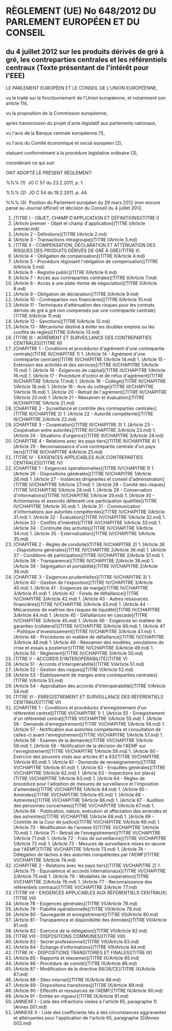# RÈGLEMENT (UE) No 648/2012 DU PARLEMENT EUROPÉEN ET DU CONSEIL

## du 4 juillet 2012 sur les produits dérivés de gré à gré, les contreparties centrales et les référentiels centraux (Texte présentant de l'intérêt pour l'EEE)

LE PARLEMENT EUROPÉEN ET LE CONSEIL DE L'UNION EUROPÉENNE,

vu le traité sur le fonctionnement de l'Union européenne, et notamment son article 114,

vu la proposition de la Commission européenne,

après transmission du projet d'acte législatif aux parlements nationaux,

vu l'avis de la Banque centrale européenne (1),

vu l'avis du Comité économique et social européen (2),

statuant conformément à la procédure législative ordinaire (3),

considérant ce qui suit:

ONT ADOPTÉ LE PRÉSENT RÈGLEMENT:

%%% (1)  JO C 57 du 23.2.2011, p. 1.

%%% (2)  JO C 54 du 19.2.2011, p. 44.

%%% (3)  Position du Parlement européen du 29 mars 2012 (non encore parue au Journal officiel) et décision du Conseil du 4 juillet 2012.

1. [TITRE I - OBJET, CHAMP D'APPLICATION ET DÉFINITIONS](TITRE I)
  1. [Article premier - Objet et champ d'application](TITRE I/Article premier.md)
  1. [Article 2 - Définitions](TITRE I/Article 2.md)
  1. [Article 3 - Transactions intragroupe](TITRE I/Article 3.md)
1. [TITRE II - COMPENSATION, DÉCLARATION ET ATTÉNUATION DES RISQUES DES PRODUITS DÉRIVÉS DE GRÉ À GRÉ](TITRE II)
  1. [Article 4 - Obligation de compensation](TITRE II/Article 4.md)
  1. [Article 5 - Procédure régissant l'obligation de compensation](TITRE II/Article 5.md)
  1. [Article 6 - Registre public](TITRE II/Article 6.md)
  1. [Article 7 - Accès aux contreparties centrales](TITRE II/Article 7.md)
  1. [Article 8 - Accès à une plate-forme de négociation](TITRE II/Article 8.md)
  1. [Article 9 - Obligation de déclaration](TITRE II/Article 9.md)
  1. [Article 10 - Contreparties non financières](TITRE II/Article 10.md)
  1. [Article 11 - Techniques d'atténuation des risques pour les contrats dérivés de gré à gré non compensés par une contrepartie centrale](TITRE II/Article 11.md)
  1. [Article 12 - Sanctions](TITRE II/Article 12.md)
  1. [Article 13 - Mécanisme destiné à éviter les doubles emplois ou les conflits de règles](TITRE II/Article 13.md)
1. [TITRE III - AGRÉMENT ET SURVEILLANCE DES CONTREPARTIES CENTRALES](TITRE III)
  1. [CHAPITRE 1 - Conditions et procédures d'agrément d'une contrepartie centrale](TITRE III/CHAPITRE 1)
    1. [Article 14 - Agrément d'une contrepartie centrale](TITRE III/CHAPITRE 1/Article 14.md)
    1. [Article 15 - Extension des activités et des services](TITRE III/CHAPITRE 1/Article 15.md)
    1. [Article 16 - Exigences de capital](TITRE III/CHAPITRE 1/Article 16.md)
    1. [Article 17 - Procédure d'octroi et de refus d'agrément](TITRE III/CHAPITRE 1/Article 17.md)
    1. [Article 18 - Collège](TITRE III/CHAPITRE 1/Article 18.md)
    1. [Article 19 - Avis du collège](TITRE III/CHAPITRE 1/Article 19.md)
    1. [Article 20 - Retrait de l'agrément](TITRE III/CHAPITRE 1/Article 20.md)
    1. [Article 21 - Réexamen et évaluation](TITRE III/CHAPITRE 1/Article 21.md)
  1. [CHAPITRE 2 - Surveillance et contrôle des contreparties centrales](TITRE III/CHAPITRE 2)
    1. [Article 22 - Autorité compétente](TITRE III/CHAPITRE 2/Article 22.md)
  1. [CHAPITRE 3 - Coopération](TITRE III/CHAPITRE 3)
    1. [Article 23 - Coopération entre autorités](TITRE III/CHAPITRE 3/Article 23.md)
    1. [Article 24 - Situations d'urgence](TITRE III/CHAPITRE 3/Article 24.md)
  1. [CHAPITRE 4 - Relations avec les pays tiers](TITRE III/CHAPITRE 4)
    1. [Article 25 - Reconnaissance d'une contrepartie centrale d'un pays tiers](TITRE III/CHAPITRE 4/Article 25.md)
1. [TITRE IV - EXIGENCES APPLICABLES AUX CONTREPARTIES CENTRALES](TITRE IV)
  1. [CHAPITRE 1 - Exigences opérationnelles](TITRE IV/CHAPITRE 1)
    1. [Article 26 - Dispositions générales](TITRE IV/CHAPITRE 1/Article 26.md)
    1. [Article 27 - Instances dirigeantes et conseil d'administration](TITRE IV/CHAPITRE 1/Article 27.md)
    1. [Article 28 - Comité des risques](TITRE IV/CHAPITRE 1/Article 28.md)
    1. [Article 29 - Conservation d'informations](TITRE IV/CHAPITRE 1/Article 29.md)
    1. [Article 30 - Actionnaires et associés détenant une participation qualifiée](TITRE IV/CHAPITRE 1/Article 30.md)
    1. [Article 31 - Communication d'informations aux autorités compétentes](TITRE IV/CHAPITRE 1/Article 31.md)
    1. [Article 32 - Évaluation](TITRE IV/CHAPITRE 1/Article 32.md)
    1. [Article 33 - Conflits d'intérêts](TITRE IV/CHAPITRE 1/Article 33.md)
    1. [Article 34 - Continuité des activités](TITRE IV/CHAPITRE 1/Article 34.md)
    1. [Article 35 - Externalisation](TITRE IV/CHAPITRE 1/Article 35.md)
  1. [CHAPITRE 2 - Règles de conduite](TITRE IV/CHAPITRE 2)
    1. [Article 36 - Dispositions générales](TITRE IV/CHAPITRE 2/Article 36.md)
    1. [Article 37 - Conditions de participation](TITRE IV/CHAPITRE 2/Article 37.md)
    1. [Article 38 - Transparence](TITRE IV/CHAPITRE 2/Article 38.md)
    1. [Article 39 - Ségrégation et portabilité](TITRE IV/CHAPITRE 2/Article 39.md)
  1. [CHAPITRE 3 - Exigences prudentielles](TITRE IV/CHAPITRE 3)
    1. [Article 40 - Gestion de l'exposition](TITRE IV/CHAPITRE 3/Article 40.md)
    1. [Article 41 - Exigences de marge](TITRE IV/CHAPITRE 3/Article 41.md)
    1. [Article 42 - Fonds de défaillance](TITRE IV/CHAPITRE 3/Article 42.md)
    1. [Article 43 - Autres ressources financières](TITRE IV/CHAPITRE 3/Article 43.md)
    1. [Article 44 - Mécanismes de maîtrise des risques de liquidité](TITRE IV/CHAPITRE 3/Article 44.md)
    1. [Article 45 - Défaillances en cascade](TITRE IV/CHAPITRE 3/Article 45.md)
    1. [Article 46 - Exigences en matière de garanties (collateral)](TITRE IV/CHAPITRE 3/Article 46.md)
    1. [Article 47 - Politique d'investissement](TITRE IV/CHAPITRE 3/Article 47.md)
    1. [Article 48 - Procédures en matière de défaillance](TITRE IV/CHAPITRE 3/Article 48.md)
    1. [Article 49 - Réexamen des modèles, simulations de crise et essais a posteriori](TITRE IV/CHAPITRE 3/Article 49.md)
    1. [Article 50 - Règlement](TITRE IV/CHAPITRE 3/Article 50.md)
1. [TITRE V - ACCORDS D'INTEROPÉRABILITÉ](TITRE V)
  1. [Article 51 - Accords d'interopérabilité](TITRE V/Article 51.md)
  1. [Article 52 - Gestion des risques](TITRE V/Article 52.md)
  1. [Article 53 - Établissement de marges entre contreparties centrales](TITRE V/Article 53.md)
  1. [Article 54 - Approbation des accords d'interopérabilité](TITRE V/Article 54.md)
1. [TITRE VI - ENREGISTREMENT ET SURVEILLANCE DES RÉFÉRENTIELS CENTRAUX](TITRE VI)
  1. [CHAPITRE 1 - Conditions et procédures d'enregistrement d'un référentiel central](TITRE VI/CHAPITRE 1)
    1. [Article 55 - Enregistrement d'un référentiel central](TITRE VI/CHAPITRE 1/Article 55.md)
    1. [Article 56 - Demande d'enregistrement](TITRE VI/CHAPITRE 1/Article 56.md)
    1. [Article 57 - Notification aux autorités compétentes et consultation de celles-ci avant l'enregistrement](TITRE VI/CHAPITRE 1/Article 57.md)
    1. [Article 58 - Examen de la demande](TITRE VI/CHAPITRE 1/Article 58.md)
    1. [Article 59 - Notification de la décision de l'AEMF sur l'enregistrement](TITRE VI/CHAPITRE 1/Article 59.md)
    1. [Article 60 - Exercice des pouvoirs visés aux articles 61 à 63](TITRE VI/CHAPITRE 1/Article 60.md)
    1. [Article 61 - Demande de renseignements](TITRE VI/CHAPITRE 1/Article 61.md)
    1. [Article 62 - Enquêtes générales](TITRE VI/CHAPITRE 1/Article 62.md)
    1. [Article 63 - Inspections sur place](TITRE VI/CHAPITRE 1/Article 63.md)
    1. [Article 64 - Règles de procédure pour l'adoption de mesures de surveillance et l'imposition d'amendes](TITRE VI/CHAPITRE 1/Article 64.md)
    1. [Article 65 - Amendes](TITRE VI/CHAPITRE 1/Article 65.md)
    1. [Article 66 - Astreintes](TITRE VI/CHAPITRE 1/Article 66.md)
    1. [Article 67 - Audition des personnes concernées](TITRE VI/CHAPITRE 1/Article 67.md)
    1. [Article 68 - Publication, nature, exécution et affectation des amendes et des astreintes](TITRE VI/CHAPITRE 1/Article 68.md)
    1. [Article 69 - Contrôle de la Cour de justice](TITRE VI/CHAPITRE 1/Article 69.md)
    1. [Article 70 - Modification de l'annexe II](TITRE VI/CHAPITRE 1/Article 70.md)
    1. [Article 71 - Retrait de l'enregistrement](TITRE VI/CHAPITRE 1/Article 71.md)
    1. [Article 72 - Frais de surveillance](TITRE VI/CHAPITRE 1/Article 72.md)
    1. [Article 73 - Mesures de surveillance mises en œuvre par l'AEMF](TITRE VI/CHAPITRE 1/Article 73.md)
    1. [Article 74 - Délégation de tâches à des autorités compétentes par l'AEMF](TITRE VI/CHAPITRE 1/Article 74.md)
  1. [CHAPITRE 2 - Relations avec les pays tiers](TITRE VI/CHAPITRE 2)
    1. [Article 75 - Équivalence et accords internationaux](TITRE VI/CHAPITRE 2/Article 75.md)
    1. [Article 76 - Modalités de coopération](TITRE VI/CHAPITRE 2/Article 76.md)
    1. [Article 77 - Reconnaissance des référentiels centraux](TITRE VI/CHAPITRE 2/Article 77.md)
1. [TITRE VII - EXIGENCES APPLICABLES AUX RÉFÉRENTIELS CENTRAUX](TITRE VII)
  1. [Article 78 - Exigences générales](TITRE VII/Article 78.md)
  1. [Article 79 - Fiabilité opérationnelle](TITRE VII/Article 79.md)
  1. [Article 80 - Sauvegarde et enregistrement](TITRE VII/Article 80.md)
  1. [Article 81 - Transparence et disponibilité des données](TITRE VII/Article 81.md)
  1. [Article 82 - Exercice de la délégation](TITRE VII/Article 82.md)
1. [TITRE VIII - DISPOSITIONS COMMUNES](TITRE VIII)
  1. [Article 83 - Secret professionnel](TITRE VIII/Article 83.md)
  1. [Article 84 - Échange d'informations](TITRE VIII/Article 84.md)
1. [TITRE IX - DISPOSITIONS TRANSITOIRES ET FINALES](TITRE IX)
  1. [Article 85 - Rapports et réexamen](TITRE IX/Article 85.md)
  1. [Article 86 - Procédure de comité](TITRE IX/Article 86.md)
  1. [Article 87 - Modification de la directive 98/26/CE](TITRE IX/Article 87.md)
  1. [Article 88 - Sites internet](TITRE IX/Article 88.md)
  1. [Article 89 - Dispositions transitoires](TITRE IX/Article 89.md)
  1. [Article 90 - Effectifs et ressources de l'AEMF](TITRE IX/Article 90.md)
  1. [Article 91 - Entrée en vigueur](TITRE IX/Article 91.md)
1. [ANNEXE I - Liste des infractions visées à l'article 65, paragraphe 1](Annex 001.md)
1. [ANNEXE II - Liste des coefficients liés à des circonstances aggravantes et atténuantes pour l'application de l'article 65, paragraphe 3](Annex 002.md)
